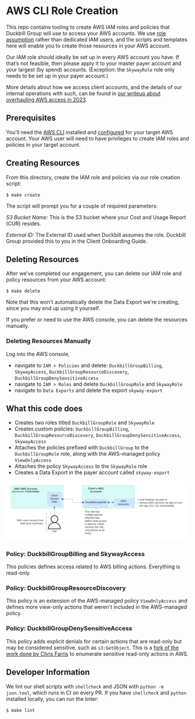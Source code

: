 # AWS CLI Role Creation

This repo contains tooling to create AWS IAM roles and policies that Duckbill Group will use to access your AWS accounts. We use [role assumption](https://docs.aws.amazon.com/STS/latest/APIReference/API_AssumeRole.html) rather than dedicated IAM users, and the scripts and templates here will enable you to create those resources in your AWS account.

Our IAM role should ideally be set up in every AWS account you have. If that’s not feasible, then please apply it to your master payer account and your largest (by spend) accounts. (Exception: the `SkywayRole` role only needs to be set up in your payer account.)

More details about how we access client accounts, and the details of our internal operations with such, can be found in [our writeup about overhauling AWS access in 2023](https://www.duckbillgroup.com/blog/overhauling-aws-account-access-with-terraform-granted-and-gitops/).

## Prerequisites

You'll need the [AWS CLI](https://aws.amazon.com/cli/) installed and [configured](https://docs.aws.amazon.com/cli/latest/userguide/cli-chap-configure.html) for your target AWS account. Your AWS user will need to have privileges to create IAM roles and policies in your target account.

## Creating Resources

From this directory, create the IAM role and policies via our role creation script:

    $ make create

The script will prompt you for a couple of required parameters:

*S3 Bucket Name:* This is the S3 bucket where your Cost and Usage Report (CUR) resides.

*External ID:* The External ID used when Duckbill assumes the role. Duckbill Group provided this to you in the Client Onboarding Guide.

## Deleting Resources

After we've completed our engagement, you can delete our IAM role and policy resources from your AWS account:

    $ make delete

Note that this won't automatically delete the Data Export we're creating, since you may end up using it yourself.

If you prefer or need to use the AWS console, you can delete the resources manually.

### Deleting Resources Manually

Log into the AWS console,

 - navigate to `IAM > Policies` and delete: `DuckbillGroupBilling`, `SkywayAccess`, `DuckbillGroupResourceDiscovery`, `DuckbillGroupDenySensitiveAccess`
 - navigate to `IAM > Roles` and delete `DuckbillGroupRole` and `SkywayRole`
 - navigate to `Data Exports` and delete the export `skyway-export`

## What this code does

* Creates two roles titled `DuckbillGroupRole` and `SkywayRole`
* Creates custom policies: `DuckbillGroupBilling`, `DuckbillGroupResourceDiscovery`, `DuckbillGroupDenySensitiveAccess`, `SkywayAccess`
* Attaches the policies prefixed with `DuckbillGroup` to the `DuckbillGroupRole` role, along with the AWS-managed policy `ViewOnlyAccess`
* Attaches the policy `SkywayAccess` to the `SkywayRole` role
* Creates a Data Export in the payer account called `skyway-export`

![Access diagram](access-diagram.png)

### Policy: DuckbillGroupBilling and SkywayAccess

This policies defines access related to AWS billing actions. Everything is read-only.

### Policy: DuckbillGroupResourceDiscovery

This policy is an extension of the AWS-managed policy `ViewOnlyAccess` and defines more view-only actions that weren't included in the AWS-managed policy.

### Policy: DuckbillGroupDenySensitiveAccess

This policy adds explicit denials for certain actions that are read-only but may be considered sensitive, such as `s3:GetObject`. This is a [fork of the work done by Chris Farris](https://www.chrisfarris.com/post/sensitive_iam_actions/) to enumerate sensitive read-only actions in AWS.


## Developer Information

We lint our shell scripts with `shellcheck` and JSON with `python -m json.tool`, which runs in CI on every PR. If you have `shellcheck` and `python` installed locally, you can run the linter:

    $ make lint
